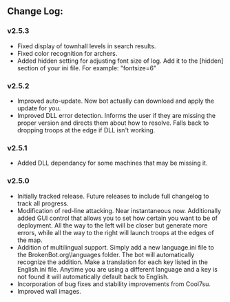 ## Change Log:

### v2.5.3
* Fixed display of townhall levels in search results.
* Fixed color recognition for archers.
* Added hidden setting for adjusting font size of log.  Add it to the [hidden] section of your ini file.  For example: "fontsize=6"

### v2.5.2
* Improved auto-update.  Now bot actually can download and apply the update for you.
* Improved DLL error detection. Informs the user if they are missing the proper version and directs them about how to resolve. Falls back to dropping troops at the edge if DLL isn't working.

### v2.5.1
* Added DLL dependancy for some machines that may be missing it.

### v2.5.0
* Initially tracked release.  Future releases to include full changelog to track all progress.
* Modification of red-line attacking.  Near instantaneous now.  Additionally added GUI control that allows you to set how certain you want to be of deployment.  All the way to the left will be closer but generate more errors, while all the way to the right will launch troops at the edges of the map.
* Addition of multilingual support.  Simply add a new language.ini file to the BrokenBot.org\languages folder.  The bot will automatically recognize the addition.  Make a translation for each key listed in the English.ini file.  Anytime you are using a different language and a key is not found it will automatically default back to English.
* Incorporation of bug fixes and stability improvements from Cool7su.
* Improved wall images.